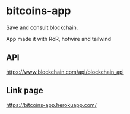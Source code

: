 # bitcoins-app
Save and consult blockchain.

App made it with RoR, hotwire and tailwind

## API
https://www.blockchain.com/api/blockchain_api

## Link page
https://bitcoins-app.herokuapp.com/
